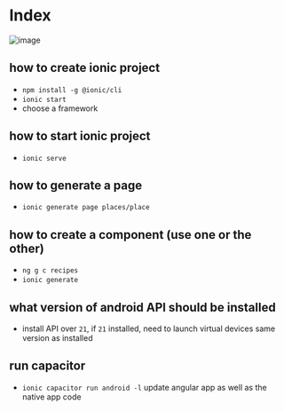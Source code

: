 # Index

![image](https://user-images.githubusercontent.com/79078528/197458873-c802489c-1c9f-4662-934b-8e97cfb4469c.png)



## how to create ionic project

- `npm install -g @ionic/cli`
- `ionic start`
- choose a framework

## how to start ionic project

- `ionic serve`

## how to generate a page
- `ionic generate page places/place`

## how to create a component (use one or the other)

- `ng g c recipes`
- `ionic generate`

## what version of android API should be installed

- install API over `21`, if `21` installed, need to launch virtual devices same version as installed

## run capacitor

- `ionic capacitor run android -l` update angular app as well as the native app code
